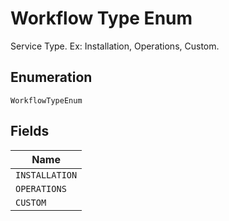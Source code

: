 
# Workflow Type Enum

Service Type. Ex: Installation, Operations, Custom.

## Enumeration

`WorkflowTypeEnum`

## Fields

| Name |
|  --- |
| `INSTALLATION` |
| `OPERATIONS` |
| `CUSTOM` |

